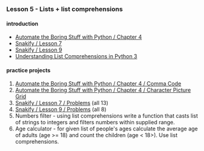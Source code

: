 ### Lesson 5 - Lists + list comprehensions
#### introduction
- [Automate the Boring Stuff with Python / Chapter 4](https://automatetheboringstuff.com/chapter4/)
- [Snakify / Lesson 7](https://snakify.org/lessons/lists/)
- [Snakify / Lesson 9](https://snakify.org/lessons/two_dimensional_lists_arrays/)
- [Understanding List Comprehensions in Python 3](https://www.digitalocean.com/community/tutorials/understanding-list-comprehensions-in-python-3)
#### practice projects
1. [Automate the Boring Stuff with Python / Chapter 4 / Comma Code](https://automatetheboringstuff.com/chapter4/)
1. [Automate the Boring Stuff with Python / Chapter 4 / Character Picture Grid](https://automatetheboringstuff.com/chapter4/)
1. [Snakify / Lesson 7 / Problems](https://snakify.org/lessons/lists/problems/) (all 13)
1. [Snakify / Lesson 9 / Problems](https://snakify.org/lessons/two_dimensional_lists_arrays/problems/) (all 8)
1. Numbers filter - using list comprehensions write a function that casts list of strings to integers and filters numbers within supplied range.
1. Age calculator - for given list of people's ages calculate the average age of adults (age >= 18) and count the children (age < 18>). Use list comprehensions.

